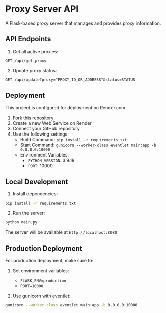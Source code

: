 # Proxy Server API

A Flask-based proxy server that manages and provides proxy information.

## API Endpoints

1. Get all active proxies:
```
GET /api/get_proxy
```

2. Update proxy status:
```
GET /api/update?proxy="PROXY_ID_OR_ADDRESS"&status=STATUS
```

## Deployment

This project is configured for deployment on Render.com

1. Fork this repository
2. Create a new Web Service on Render
3. Connect your GitHub repository
4. Use the following settings:
   - Build Command: `pip install -r requirements.txt`
   - Start Command: `gunicorn --worker-class eventlet main:app -b 0.0.0.0:10000`
   - Environment Variables:
     - `PYTHON_VERSION`: 3.9.18
     - `PORT`: 10000

## Local Development

1. Install dependencies:
```bash
pip install -r requirements.txt
```

2. Run the server:
```bash
python main.py
```

The server will be available at `http://localhost:8080`

## Production Deployment

For production deployment, make sure to:

1. Set environment variables:
   - `FLASK_ENV=production`
   - `PORT=10000`

2. Use gunicorn with eventlet:
```bash
gunicorn --worker-class eventlet main:app -b 0.0.0.0:10000
``` 